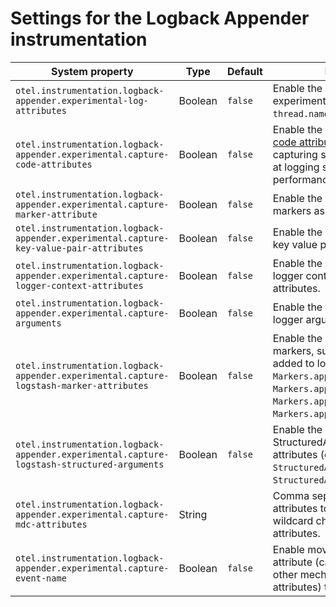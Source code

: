 # Settings for the Logback Appender instrumentation

| System property                                                                        | Type    | Default | Description                                                                                                                                                                                |
|----------------------------------------------------------------------------------------|---------|---------|--------------------------------------------------------------------------------------------------------------------------------------------------------------------------------------------|
| `otel.instrumentation.logback-appender.experimental-log-attributes`                    | Boolean | `false` | Enable the capture of experimental log attributes `thread.name` and `thread.id`.                                                                                                           |
| `otel.instrumentation.logback-appender.experimental.capture-code-attributes`           | Boolean | `false` | Enable the capture of [source code attributes]. Note that capturing source code attributes at logging sites might add a performance overhead.                                              |
| `otel.instrumentation.logback-appender.experimental.capture-marker-attribute`          | Boolean | `false` | Enable the capture of Logback markers as attributes.                                                                                                                                       |
| `otel.instrumentation.logback-appender.experimental.capture-key-value-pair-attributes` | Boolean | `false` | Enable the capture of Logback key value pairs as attributes.                                                                                                                               |
| `otel.instrumentation.logback-appender.experimental.capture-logger-context-attributes` | Boolean | `false` | Enable the capture of Logback logger context properties as attributes.                                                                                                                     |
| `otel.instrumentation.logback-appender.experimental.capture-arguments`                 | Boolean | `false` | Enable the capture of Logback logger arguments.                                                                                                                                            |
| `otel.instrumentation.logback-appender.experimental.capture-logstash-marker-attributes`          | Boolean | `false` | Enable the capture of Logstash markers, supported are those added to logs via `Markers.append()`, `Markers.appendEntries()`, `Markers.appendArray()` and `Markers.appendRaw()` methods.    |
| `otel.instrumentation.logback-appender.experimental.capture-logstash-structured-arguments` | Boolean | `false` | Enable the capture of Logstash StructuredArguments as attributes (e.g., `StructuredArguments.v()` and `StructuredArguments.keyValue()`).                                                |
| `otel.instrumentation.logback-appender.experimental.capture-mdc-attributes`            | String  |         | Comma separated list of MDC attributes to capture. Use the wildcard character `*` to capture all attributes.                                                                               |
| `otel.instrumentation.logback-appender.experimental.capture-event-name`                | Boolean | `false` | Enable moving the `event.name` attribute (captured by one of the other mechanisms of capturing attributes) to the log event name.                                                          |

[source code attributes]: https://github.com/open-telemetry/semantic-conventions/blob/main/docs/general/attributes.md#source-code-attributes
